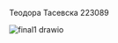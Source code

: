 Теодора Тасевска 223089







![final1 drawio](https://github.com/tasevskateodora/SI_2024_lab2_223089/assets/164336502/7e233685-dd00-4735-9f88-be74f759f9c4)

